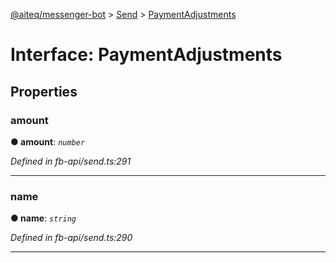 [@aiteq/messenger-bot](../README.md) > [Send](../modules/send.md) > [PaymentAdjustments](../interfaces/send.paymentadjustments.md)



# Interface: PaymentAdjustments


## Properties
<a id="amount"></a>

###  amount

**●  amount**:  *`number`* 

*Defined in fb-api/send.ts:291*





___

<a id="name"></a>

###  name

**●  name**:  *`string`* 

*Defined in fb-api/send.ts:290*





___


